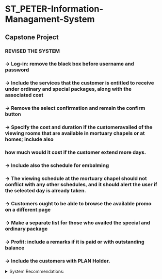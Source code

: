 # ST_PETER-Information-Managament-System
## Capstone Project
### REVISED THE SYSTEM



 
  ### -> Log-in: remove the black box before username and password
  ### -> Include the services that the customer is entitled to receive under ordinary and special packages, along with the associated cost
  ### -> Remove the select confirmation and remain the confirm button
  ### -> Specify the cost and duration if the customeravailed of the viewing rooms that are available in mortuary chapels or at homes; include also
  ###     how much would it cost if the customer extend more days.
  ### -> Include also the schedule for embalming
  ### -> The viewing schedule at the mortuary chapel should not conflict with any other schedules, and it should alert the user if the selected day is already taken.
  ### -> Customers ought to be able to browse the available promo on a different page
  ### -> Make a separate list for those who availed the special and ordinary package
  ### -> Profit: include a remarks if it is paid or with outstanding balance
  ### -> Include the customers with PLAN Holder.
  <details>
    <summary>System Recommendations:</summary>

-> Use of color shal follow the rules on user interface design.

-> Schedule should be automatically saved to calendar.
    
  </details>
